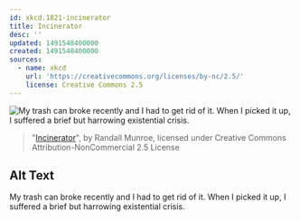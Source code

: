 ```yaml
---
id: xkcd.1821-incinerator
title: Incinerator
desc: ''
updated: 1491548400000
created: 1491548400000
sources:
  - name: xkcd
    url: 'https://creativecommons.org/licenses/by-nc/2.5/'
    license: Creative Commons 2.5
---
```

![My trash can broke recently and I had to get rid of it. When I picked it up, I suffered a brief but harrowing existential crisis.](https://imgs.xkcd.com/comics/incinerator.png)
> "[Incinerator](https://xkcd.com/1821/)", by Randall Munroe, licensed under Creative Commons Attribution-NonCommercial 2.5 License

## Alt Text
My trash can broke recently and I had to get rid of it. When I picked it up, I suffered a brief but harrowing existential crisis.
